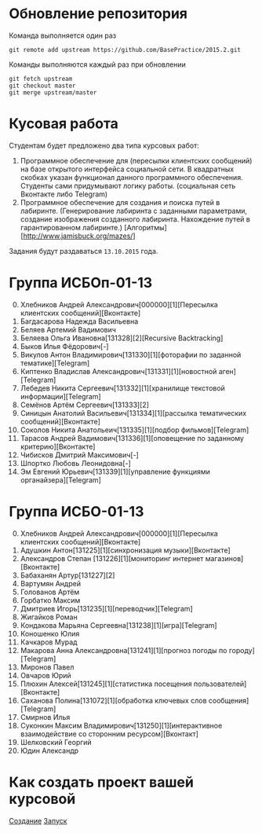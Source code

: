 Обновление репозитория
======================
Команда выполняется один раз

```
git remote add upstream https://github.com/BasePractice/2015.2.git
```

Команды выполняются каждый раз при обновлении
```
git fetch upstream
git checkout master
git merge upstream/master
```

Кусовая работа
==============

Студентам будет предложено два типа курсовых работ:

1.  Программное обеспечение для (пересылки клиентских сообщений) на базе открытого интерфейса социальной сети.
    В квадратных скобках указан функционал данного программного обеспечения. Студенты сами придумывают логику работы. (социальная сеть Вконтакте либо Telegram)
2.  Программное обеспечение для создания и поиска путей в лабиринте. (Генерирование лабиринта с заданными параметрами, создание изображения созданного лабиринта.
    Нахождение путей в гарантированном лабиринте.) [Алгоритмы][http://www.jamisbuck.org/mazes/]

Задания будут раздаваться ```13.10.2015``` года.


Группа ИСБОп-01-13
==================
00. Хлебников Андрей Александрович[000000][1][Пересылка клиентских сообщений][Вконтакте]
01. Багдасарова Надежда Васильевна
02. Беляев Артемий Вадимович
03. Беляева Ольга Ивановна[131328][2][Recursive Backtracking]
04. Быков Илья Фёдорович[-]
05. Викулов Антон Владимирович[131330][1][фоторафии по заданной тематике][Telegram]
06. Киптенко Владислав Александрович[131331][1][новостной аген][Telegram]
07. Лебедев Никита Сергеевич[131332][1][хранилище текстовой информации][Telegram]
08. Семёнов Артём Сергеевич[131333][2]
09. Синицын Анатолий Васильевич[131334][1][рассылка тематических сообщений][Вконтакте]
10. Соколов Никита Анатольеич[131335][1][подбор фильмов][Telegram]
11. Тарасов Андрей Вадимович[131336][1][оповещение по заданному критерию][Вконтакте]
12. Чибисков Дмитрий Максимович[-]
13. Шпортко Любовь Леонидовна[-]
14. Эм Евгений Юрьевич[131339][1][управление функциями органайзера][Telegram]

Группа ИСБО-01-13
=================
00. Хлебников Андрей Александрович[000000][1][Пересылка клиентских сообщений][Вконтакте]
01. Адушкин Антон[131225][1][синхронизация музыки][Вконтакте]
02. Александров Степан [131226][1][мониторинг интернет магазинов][Вконтакте]
03. Бабаханян Артур[131227][2]
06. Вартумян Андрей
07. Голованов  Артём
08. Горбатко Максим
09. Дмитриев Игорь[131235][1][переводчик][Telegram]
10. Жигайков Роман
11. Кондакова Марьяна Сергеевна[131238][1][игра][Telegram]
12. Коношенко Юлия
13. Качкаров Мурад
14. Макарова Анна Александровна[131241][1][прогноз погоды по городу][Telegram]
15. Миронов Павел
16. Овчаров Юрий
17. Плюхин Алексей[131245][1][статистика посещения пользователей][Вконтакте]
20. Саханова Полина[131072][1][обработка ключевых слов сообщения][Telegram]
21. Смирнов Илья
22. Суконкин Максим Владимирович[131250][1][интерактивное взаимодействие со сторонним ресурсом][Вконтакт]
23. Шелковский Георгий
24. Юдин  Александр


Как создать проект вашей курсовой
=================================
[Создание](https://github.com/BasePractice/2015.2/master/Videos/Create.flv)
[Запуск](https://github.com/BasePractice/2015.2/master/Videos/Start.flv)